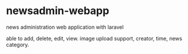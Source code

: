 # newsadmin-webapp
news administration web application with laravel

able to add, delete, edit, view. image upload support, creator, time, news category.
